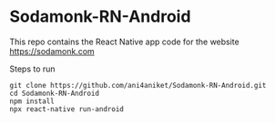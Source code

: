 # Sodamonk-RN-Android
This repo contains the React Native app code for the website https://sodamonk.com

Steps to run

`git clone https://github.com/ani4aniket/Sodamonk-RN-Android.git` <br/>
`cd Sodamonk-RN-Android` <br/>
`npm install` <br/>
`npx react-native run-android`
